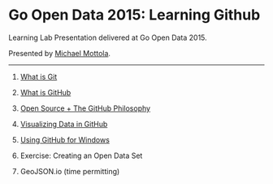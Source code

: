 # Go Open Data 2015: Learning Github
Learning Lab Presentation delivered at Go Open Data 2015.

Presented by [Michael Mottola](http://michaelmottola.ca).

---

1. [What is Git](1_what_is_git/1_what_is_git.md)

2. [What is GitHub](2_what_is_github/1_what_is_github.md)

3. [Open Source + The GitHub Philosophy](3_open_source_and_github_philosophy/1_open_source_github_philosophy.md)

4. [Visualizing Data in GitHub](4_visualizing_data_in_github/1_visualizing_data_in_github.md)

5. [Using GitHub for Windows](5_github_for_windows/1_github_for_windows.md)

6. Exercise: Creating an Open Data Set

7. GeoJSON.io (time permitting)